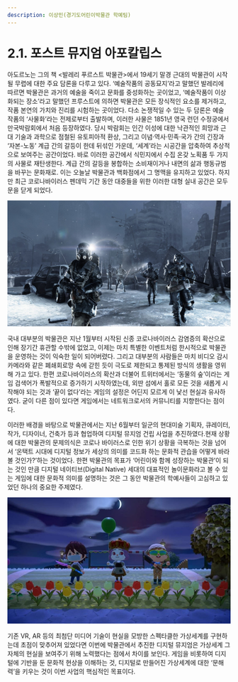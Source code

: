 ```yaml
---
description: 이상민(경기도어린이박물관 학예팀)
---
```


# 2.1. 포스트 뮤지엄 아포칼립스

아도르노는 그의 책 &lt;발레리 푸르스트 박물관&gt;에서 19세기 말경 근대의 박물관이 시작될 무렵에 대한 주요 담론을 다루고 있다. ‘예술작품의 공동묘지’라고 말했던 발레리에 따르면 박물관은 과거의 예술을 죽이고 문화를 중성화하는 곳이었고, ‘예술작품이 이상화되는 장소’라고 말했던 프루스트에 의하면 박물관은 모든 장식적인 요소를 제거하고, 작품 본연의 가치와 진리를 시험하는 곳이었다. 다소 논쟁적일 수 있는 두 담론은 예술 작품의 ‘사물화’라는 전제로부터 출발하며, 이러한 사물은 1851년 영국 런던 수정궁에서 만국박람회에서 처음 등장하였다. 당시 박람회는 인간 이성에 대한 낙관적인 희망과 근대 기술과 과학으로 점철된 유토피아적 환상, 그리고 이념·역사·민족·국가 간의 긴장과 ‘자본-노동’ 계급 간의 갈등이 한데 뒤섞인 가운데, ‘세계’라는 시공간을 압축하여 추상적으로 보여주는 공간이었다. 바로 이러한 공간에서 식민지에서 수집 온갖 노획품 두 가지의 사물로 재탄생한다. 계급 간의 갈등을 봉합하는 소비재이거나 내면의 삶과 행동규범을 바꾸는 문화재로. 이는 오늘날 박물관과 백화점에서 그 명맥을 유지하고 있었다. 하지만 최근 코로나바이러스 펜데믹 기간 동안 대중들을 위한 이러한 대형 실내 공간은 모두 문을 닫게 되었다. 

![](../.gitbook/assets/metro_2033_wasteland_image.jpg)

국내 대부분의 박물관은 지난 1월부터 시작된 신종 코로나바이러스 감염증의 확산으로 인해 장기간 휴관할 수밖에 없었고, 이제는 마치 특별한 이벤트처럼 한시적으로 박물관을 운영하는 것이 익숙한 일이 되어버렸다. 그리고 대부분의 사람들은 마치 비디오 감시카메라와 같은 폐쇄회로망 속에 갇힌 듯이 극도로 제한되고 통제된 방식의 생활을 영위해 가고 있다. 한편 코로나바이러스의 확산과 더불어 트위터에서는 ‘동물의 숲’이라는 게임 검색어가 폭발적으로 증가하기 시작하였는데, 외딴 섬에서 홀로 모든 것을 새롭게 시작해야 되는 것과 ‘끝이 없다’라는 게임의 설정은 어딘지 모르게 이 낯선 현실과 유사하였다. 굳이 다른 점이 있다면 게임에서는 네트워크로서의 커뮤니티를 지향한다는 점이다.

이러한 배경을 바탕으로 박물관에서는 지난 6월부터 일군의 현대미술 기획자, 큐레이터, 작가, 디자이너, 건축가 등과 협업하여 디지털 뮤지엄 건립 사업을 추진하였다.현재 상황에 대한 박물관의 문제의식은 코로나 바이러스로 인한 위기 상황을 극복하는 것을 넘어서 ‘온택트 시대에 디지털 정보가 세상의 의미를 코드화 하는 문화적 관습을 어떻게 바라볼 것인가?’하는 것이었다. 한편 박물관의 목표가 ‘어린이와 함께 성장하는 박물관’이 되는 것인 만큼 디지털 네이티브\(Digital Native\) 세대의 대표적인 놀이문화라고 볼 수 있는 게임에 대한 문화적 의미를 설명하는 것은 그 동안 박물관의 학예사들이 고심하고 있었던 하나의 중요한 주제였다.

![](../.gitbook/assets/2_-%20%281%29.jpg)

기존 VR, AR 등의 최첨단 미디어 기술이 현실을 모방한 스펙타클한 가상세계를 구현하는데 초점이 맞추어져 있었다면 이번에 박물관에서 추진한 디지털 뮤지엄은 가상세계 그 자체의 현실을 보여주기 위해 노력했다는 점에서 차이를 보인다. 게임을 비롯하여 디지털에 기반을 둔 문화적 현상을 이해하는 것, 디지털로 만들어진 가상세계에 대한 ‘문해력’을 키우는 것이 이번 사업의 핵심적인 목표이다.





